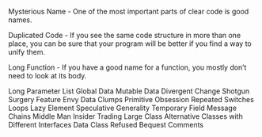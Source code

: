 Mysterious Name - One of the most important parts of clear code is good names.

Duplicated Code - If you see the same code structure in more than one place, you can be sure that your program will be better if you find a way to unify them.

Long Function - If you have a good name for a function, you mostly don’t need to look at its body.

Long Parameter List
Global Data
Mutable Data
Divergent Change
Shotgun Surgery
Feature Envy
Data Clumps
Primitive Obsession
Repeated Switches
Loops
Lazy Element
Speculative Generality
Temporary Field
Message Chains
Middle Man
Insider Trading
Large Class
Alternative Classes with Different Interfaces
Data Class
Refused Bequest
Comments
